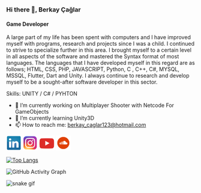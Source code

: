 ### Hi there 👋, Berkay Çağlar
#### Game Developer

A large part of my life has been spent with computers and I have improved myself with programs, research and projects since I was a child.
I continued to strive to specialize further in this area.
I brought myself to a certain level in all aspects of the software and mastered the Syntax format of most languages.
The languages ​​that I have developed myself in this regard are as follows; HTML, CSS, PHP, JAVASCRIPT, Python, C , C++, C#, MYSQL, MSSQL, Flutter, Dart and Unity.
I always continue to research and develop myself to be a sought-after software developer in this sector.

Skills: UNITY / C# / PYHTON

- 🔭 I’m currently working on Multiplayer Shooter with Netcode For GameObjects
- 🌱 I’m currently learning Unity3D 
- 📫 How to reach me: berkay_caglar123@hotmail.com 

[<img src='https://raw.githubusercontent.com/BerkayCaglar/BerkayCaglar/main/pngwing.com.png' alt='linkedin' height='40'>](https://www.linkedin.com/in/berkay-%C3%A7a%C4%9Flar-7b0297228/) [<img src='https://raw.githubusercontent.com/BerkayCaglar/BerkayCaglar/main/pngwing.com (1).png' alt='instagram' height='40'>](https://www.instagram.com/berkayxc/) [<img src='https://raw.githubusercontent.com/BerkayCaglar/BerkayCaglar/main/pngwing.com (2).png' alt='YouTube' height='40'>](https://www.youtube.com/channel/UCq28KzukHcXffmEUkiLBvJw) [<img src='https://raw.githubusercontent.com/BerkayCaglar/BerkayCaglar/main/pngwing.com (3).png' alt='soundcloud' height='40'>](https://soundcloud.com/berkaycaglarr)  

[![Top Langs](https://github-readme-stats.vercel.app/api/top-langs/?username=BerkayCaglar)](https://github.com/anuraghazra/github-readme-stats)

![GitHub Activity Graph](https://activity-graph.herokuapp.com/graph?username=BerkayCaglar)

![snake gif](https://github.com/BerkayCaglar/BerkayCaglar/blob/output/github-contribution-grid-snake.gif)
